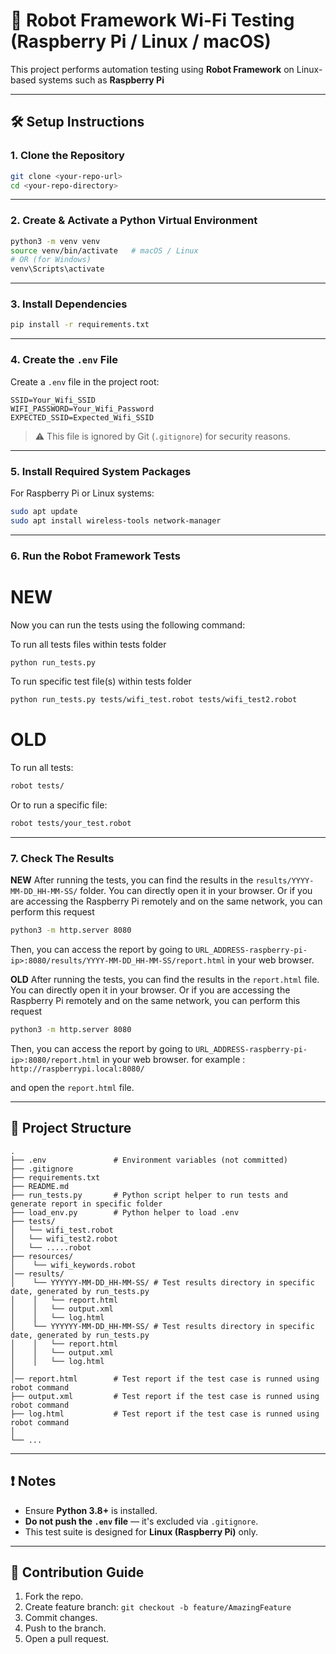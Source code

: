 # 📡 Robot Framework Wi-Fi Testing (Raspberry Pi / Linux / macOS)

This project performs automation testing using **Robot Framework** on Linux-based systems such as **Raspberry Pi** 

---

## 🛠️ Setup Instructions

### 1. **Clone the Repository**

```bash
git clone <your-repo-url>
cd <your-repo-directory>
```

---

### 2. **Create & Activate a Python Virtual Environment**

```bash
python3 -m venv venv
source venv/bin/activate   # macOS / Linux
# OR (for Windows)
venv\Scripts\activate
```

---

### 3. **Install Dependencies**

```bash
pip install -r requirements.txt
```

---

### 4. **Create the `.env` File**

Create a `.env` file in the project root:

```
SSID=Your_Wifi_SSID
WIFI_PASSWORD=Your_Wifi_Password
EXPECTED_SSID=Expected_Wifi_SSID
```

> ⚠️ This file is ignored by Git (`.gitignore`) for security reasons.

---

### 5. **Install Required System Packages**

For Raspberry Pi or Linux systems:
```bash
sudo apt update
sudo apt install wireless-tools network-manager
```

---

### 6. **Run the Robot Framework Tests**

**NEW**
======================================================
Now you can run the tests using the following command:

To run all tests files within tests folder

```bash
python run_tests.py
```

To run specific test file(s) within tests folder

```bash
python run_tests.py tests/wifi_test.robot tests/wifi_test2.robot
```


**OLD**
=======================================================
To run all tests:

```bash
robot tests/
```

Or to run a specific file:

```bash
robot tests/your_test.robot
```

---

### 7. **Check The Results**

**NEW**
After running the tests, you can find the results in the `results/YYYY-MM-DD_HH-MM-SS/` folder.
You can directly open it in your browser.
Or if you are accessing the Raspberry Pi remotely and on the same network, you can perform this request
```bash
python3 -m http.server 8080
```
Then, you can access the report by going to `URL_ADDRESS-raspberry-pi-ip>:8080/results/YYYY-MM-DD_HH-MM-SS/report.html` in your web browser.

**OLD**
After running the tests, you can find the results in the `report.html` file.
You can directly open it in your browser.
Or if you are accessing the Raspberry Pi remotely and on the same network, you can perform this request

```bash
python3 -m http.server 8080
```

Then, you can access the report by going to `URL_ADDRESS-raspberry-pi-ip>:8080/report.html` in your web browser.
for example : `http://raspberrypi.local:8080/`

and open the `report.html` file.

---

## 📂 Project Structure

```
.
├── .env               # Environment variables (not committed)
├── .gitignore
├── requirements.txt
├── README.md
├── run_tests.py       # Python script helper to run tests and generate report in specific folder
├── load_env.py        # Python helper to load .env
├── tests/
│   └── wifi_test.robot
│   └── wifi_test2.robot
│   └── .....robot
├── resources/
│    └── wifi_keywords.robot
│── results/
│    └── YYYYYY-MM-DD_HH-MM-SS/ # Test results directory in specific date, generated by run_tests.py
│    │   └── report.html
│    │   └── output.xml
│    │   └── log.html
│    └── YYYYYY-MM-DD_HH-MM-SS/ # Test results directory in specific date, generated by run_tests.py
│    │   └── report.html
│    │   └── output.xml
│    │   └── log.html
│   
│── report.html        # Test report if the test case is runned using robot command
├── output.xml         # Test report if the test case is runned using robot command
├── log.html           # Test report if the test case is runned using robot command
│
└── ...
```

---

## ❗ Notes

- Ensure **Python 3.8+** is installed.
- **Do not push the `.env` file** — it's excluded via `.gitignore`.
- This test suite is designed for **Linux (Raspberry Pi)** only.

---

## 🤝 Contribution Guide

1. Fork the repo.
2. Create feature branch: `git checkout -b feature/AmazingFeature`
3. Commit changes.
4. Push to the branch.
5. Open a pull request.
